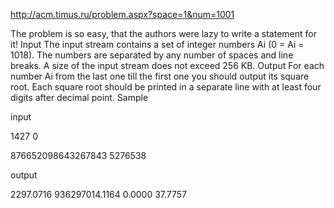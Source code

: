 http://acm.timus.ru/problem.aspx?space=1&num=1001

The problem is so easy, that the authors were lazy to write a statement for it!
Input
The input stream contains a set of integer numbers Ai (0 = Ai = 1018). The numbers are separated by any number of spaces and line breaks. A size of the input stream does not exceed 256 KB.
Output
For each number Ai from the last one till the first one you should output its square root. Each square root should be printed in a separate line with at least four digits after decimal point.
Sample

input
	
 1427  0   

   876652098643267843 
5276538

output
   
2297.0716
936297014.1164
0.0000
37.7757